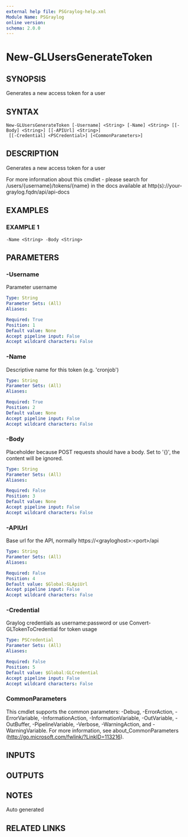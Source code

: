 ```yaml
---
external help file: PSGraylog-help.xml
Module Name: PSGraylog
online version:
schema: 2.0.0
---
```


# New-GLUsersGenerateToken

## SYNOPSIS
Generates a new access token for a user

## SYNTAX

```
New-GLUsersGenerateToken [-Username] <String> [-Name] <String> [[-Body] <String>] [[-APIUrl] <String>]
 [[-Credential] <PSCredential>] [<CommonParameters>]
```

## DESCRIPTION
Generates a new access token for a user


For more information about this cmdlet - please search for /users/{username}/tokens/{name} in the docs available at http(s)://your-graylog.fqdn/api/api-docs

## EXAMPLES

### EXAMPLE 1
```
-Name <String> -Body <String>
```

## PARAMETERS

### -Username
Parameter username

```yaml
Type: String
Parameter Sets: (All)
Aliases:

Required: True
Position: 1
Default value: None
Accept pipeline input: False
Accept wildcard characters: False
```

### -Name
Descriptive name for this token (e.g.
'cronjob')

```yaml
Type: String
Parameter Sets: (All)
Aliases:

Required: True
Position: 2
Default value: None
Accept pipeline input: False
Accept wildcard characters: False
```

### -Body
Placeholder because POST requests should have a body.
Set to '{}', the content will be ignored.

```yaml
Type: String
Parameter Sets: (All)
Aliases:

Required: False
Position: 3
Default value: None
Accept pipeline input: False
Accept wildcard characters: False
```

### -APIUrl
Base url for the API, normally https://\<grayloghost\>:\<port\>/api

```yaml
Type: String
Parameter Sets: (All)
Aliases:

Required: False
Position: 4
Default value: $Global:GLApiUrl
Accept pipeline input: False
Accept wildcard characters: False
```

### -Credential
Graylog credentials as username:password or use Convert-GLTokenToCredential for token usage

```yaml
Type: PSCredential
Parameter Sets: (All)
Aliases:

Required: False
Position: 5
Default value: $Global:GLCredential
Accept pipeline input: False
Accept wildcard characters: False
```

### CommonParameters
This cmdlet supports the common parameters: -Debug, -ErrorAction, -ErrorVariable, -InformationAction, -InformationVariable, -OutVariable, -OutBuffer, -PipelineVariable, -Verbose, -WarningAction, and -WarningVariable.
For more information, see about_CommonParameters (http://go.microsoft.com/fwlink/?LinkID=113216).

## INPUTS

## OUTPUTS

## NOTES
Auto generated

## RELATED LINKS
